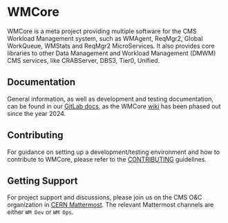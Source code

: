 # WMCore
WMCore is a meta project providing multiple software for the CMS Workload Management system, such as WMAgent, ReqMgr2, Global WorkQueue, WMStats and ReqMgr2 MicroServices.
It also provides core libraries to other Data Management and Workload Management (DMWM) CMS services, like CRABServer, DBS3, Tier0, Unified.


## Documentation
General information, as well as development and testing documentation, can be found in our [GitLab docs](https://cms-wmcore.docs.cern.ch/), as the WMCore [wiki](https://github.com/dmwm/WMCore/wiki) has been phased out since the year 2024.

## Contributing
For guidance on setting up a development/testing environment and how to contribute to WMCore, please refer to the [CONTRIBUTING](https://github.com/dmwm/WMCore/blob/master/CONTRIBUTING.rst) guidelines.

## Getting Support
For project support and discussions, please join us on the CMS O&C organization in [CERN Mattermost](https://mattermost.web.cern.ch/cms-o-and-c). The relevant Mattermost channels are either `WM Dev` or `WM Ops`.
